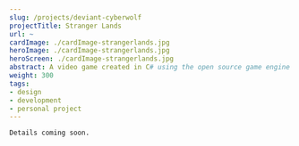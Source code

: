 ```yaml
---
slug: /projects/deviant-cyberwolf
projectTitle: Stranger Lands
url: ~
cardImage: ./cardImage-strangerlands.jpg
heroImage: ./cardImage-strangerlands.jpg
heroScreen: ./cardImage-strangerlands.jpg
abstract: A video game created in C# using the open source game engine Godot.
weight: 300
tags:
- design
- development
- personal project
---
```


<div class="block-text">

	Details coming soon.

</div>

